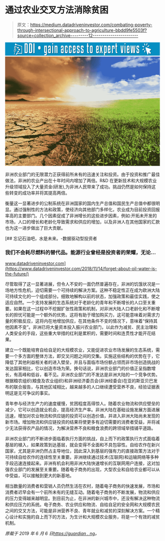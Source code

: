 # 通过农业交叉方法消除贫困

> 原文：<https://medium.datadriveninvestor.com/combating-poverty-through-intersectional-approach-to-agriculture-bbdd9fe5503f?source=collection_archive---------12----------------------->

[![](img/149afe8a9ac18e2d84b5a7a560d1bae6.png)](http://www.track.datadriveninvestor.com/1B9E)![](img/68fb8c61d05dc8dc6a57343e47a9a7c8.png)

非洲农业部门的无限潜力正获得前所未有的迅速关注和投资。由于投资和推广最佳做法，非洲的农业产出在十年时间内增加了两倍。R&D 在更新技术和大规模农业升级领域投入了大量资金(研发),为非洲人民带来了成功。挑战仍然是如何保持这些转变的成功率并将其提高两倍。

衡量这一显著进步的公制系统在非洲国家的国内生产总值和国民生产总值中都很明显。通过强制性的方法和政策，使经济向其他部门多样化，农业成为目前投资回报率高的主要部门。几个因素促成了非洲增长的这些进步因素，例如:开拓未开发的市场，人口的增长和老龄化导致需求和供应的增加，以及非洲人在其他国家的汇款也为这一进步做出了巨大贡献。

[](https://www.datadriveninvestor.com/2018/11/14/forget-about-oil-water-is-the-future/) [## 忘记石油吧，水是未来。-数据驱动型投资者

### 我们不会耗尽燃料的替代品。能源行业曾经是投资者的荣耀，无论…

www.datadriveninvestor.com](https://www.datadriveninvestor.com/2018/11/14/forget-about-oil-water-is-the-future/) 

尽管取得了这一显著进展，但令人不安的一面仍然普遍存在，非洲的饥饿状况是一场地方性危机，迫切需要一个可持续的解决方案。这种不稳定性正在成为欧洲大陆可持续文化的一个组成部分。细致地解构以前的状态，加强政策和最佳实践，使之适应自然。一个支持发展的生态系统对于老龄化的青年和不断增长的人口至关重要。如果在这一过程中不挖掘扩张性政策和机制，对非洲大陆人口老龄化和不断增长的担忧可能是一个额外的优势。这将有助于增加购买力，这可能意味着对需求力量的积极反应，这将内在地增加供应，在其他条件不变的情况下，意味着“保持其他因素不变”。非洲已将大量资本投入振兴农业部门，以此作为减贫、民主治理和人类安全的手段，这些重大举措的红利是累积的，需要时间和连贯性才能开花结果。

建立一个既能培育自给自足的大规模农业，又能促进农业市场发展的生态系统，需要一个多方面的整体方法，即交叉问题之间的交集。实施这些结构的优势在于，它降低了其他利益相关者的进入壁垒，并且与面临市场份额占领而非市场创造挑战的发达国家相比，它以创造市场为荣。换句话说，非洲农业部门的价值正呈指数增长，有高峰和低谷，看不见。非洲农业部门的不发达是非洲大陆的一个竞争优势。根据粮农组织(粮食及农业组织)和非洲经济委员会(非洲经委会)在亚的斯亚贝巴发布的联合报告，与其他区域相比，越来越多的人口继续遭受营养不良，经验证据表明这是无可争议的事实。

青年参与经济生产力的速度缓慢，贫困程度高得惊人。随着农业物流和供应壁垒的减少，它可以创造就业机会，提高经济生产率。非洲大陆在基础设施发展方面进展迅速，增加对农业物流和供应链的投资可以创造价值，并进入非洲大陆尚未发现的新市场。增加物流和供应链投资的结果将使更多有迫切需要的消费者受益，并将减少无法获得农产品的情况，为解决营养不良和粮食浪费的跨领域举措铺平道路。

非洲农业部门的不断进步面临着执行方面的挑战，自上而下的政策执行方式面临着基层的植入，如果政策到达基层，就会变得不全面和不具包容性。自给农作在新兴国家，尤其是非洲仍然占主导地位，因此深入到基层的强有力的直接政策方法对于可持续自给农作的连续性至关重要。非洲继续通过技术(互联网)和运输网络等多种手段迅速连接起来。非洲有机会利用非洲大陆快速增长的互联网用户连接，这对加强农业部门的发展至关重要。随着电子商务的出现，大型农业和自给农业都可以从中受益，可以接触到更大的新基地。

相当数量的消费者和营销人员仍然生活在农村，随着电子商务的快速发展，市场和消费者迟早会有一个前所未有的无缝互动。随着电子商务的不断发展，物流和供应的压力变得越来越明显。到目前为止，在非洲的新兴城市中，还没有解决这种物流和供应压力的系统。电子商务、农业供应和物流、自给自足的安全网和大规模农民之间的交叉方法，可能是非洲营养不良、青年就业和减贫的深刻解决方案。一个精心设计和实施的自上而下的方法，为生计和大规模农业服务，将是一个有效的减贫机制。

*原载于 2019 年 6 月 6 日*[*https://guardian . ng*](https://guardian.ng/opinion/combating-poverty-through-intersectional-approach-to-agriculture/)*。*